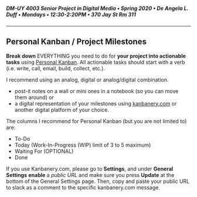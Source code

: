 ##### DM-UY 4003 Senior Project in Digital Media • Spring 2020 • De Angela L. Duff • Mondays • 12:30-2:20PM • 370 Jay St Rm 311

---

## Personal Kanban / Project Milestones
**Break down** EVERYTHING you need to do for **your project into actionable tasks** using [Personal Kanban](http://personalkanban.com/pk/personal-kanban-101/). All actionable tasks should start with a verb (i.e. write, call, email, build, collect, etc.). 

I recommend using an analog, digital or analog/digital combination. 

* post-it notes on a wall or mini ones in a notebook (so you can move them around) or
* a digital representation of your milestones using [kanbanery.com](http://kanbanery.com) or another digital platform of your choice.

The columns I recommend for Personal Kanban (but you are not limited to) are:
* To-Do
* Today (Work-In-Progress (WIP) limit of 3 to 5 maximum)
* Waiting For (OPTIONAL)
* Done

If you use Kanbanery.com, please go to **Settings**, and under **General Settings** **enable** a *public URL* and make sure you press **Update** at the bottom of the General Settings page. Then, copy and paste your public URL to slack as a comment to the specific kanbanery.com message.